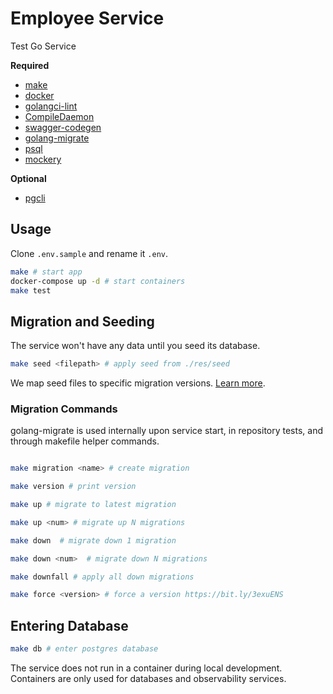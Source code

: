 # Employee Service

Test Go Service

__Required__
- [make](https://formulae.brew.sh/formula/make)
- [docker](https://docs.docker.com/desktop/)
- [golangci-lint](https://formulae.brew.sh/formula/golangci-lint)
- [CompileDaemon](https://github.com/githubnemo/CompileDaemon)
- [swagger-codegen](https://formulae.brew.sh/formula/swagger-codegen)
- [golang-migrate](https://formulae.brew.sh/formula/golang-migrate)
- [psql](https://formulae.brew.sh/formula/postgresql)
- [mockery](https://github.com/vektra/mockery)

__Optional__
- [pgcli](https://formulae.brew.sh/formula/pgcli)


## Usage


Clone `.env.sample` and rename it `.env`.

```bash
make # start app
docker-compose up -d # start containers
make test
```

## Migration and Seeding

The service won't have any data until you seed its database.

```bash
make seed <filepath> # apply seed from ./res/seed
```
We map seed files to specific migration versions. [Learn more](/res/README.md#seeds).

### Migration Commands

golang-migrate is used internally upon service start, in repository tests, and through makefile helper commands. 
```bash

make migration <name> # create migration

make version # print version

make up # migrate to latest migration

make up <num> # migrate up N migrations

make down  # migrate down 1 migration

make down <num>  # migrate down N migrations

make downfall # apply all down migrations

make force <version> # force a version https://bit.ly/3exuENS

```

## Entering Database

```bash
make db # enter postgres database 
```

The service does not run in a container during local development.
Containers are only used for databases and observability services.

